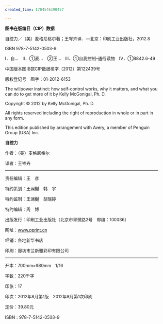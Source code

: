 ```yaml
---
created_time: 1704546390457

---
```

  

**图书在版编目（CIP）数据**

自控力／（美）麦格尼格尔著；王岑卉译．—北京：印刷工业出版社，2012.8

ISBN 978-7-5142-0503-9

Ⅰ．自…　Ⅱ．①麦…　②王…　Ⅲ．①自我控制–通俗读物　Ⅳ．①B842.6-49

中国版本图书馆CIP数据核字（2012）第122439号

版权登记号　图字：01-2012-6153

The willpower instinct: how self-control works, why it matters, and what you can do to get more of it by Kelly McGonigal, Ph. D.

Copyright © 2012 by Kelly McGonigal, Ph. D.

All rights reserved including the right of reproduction in whole or in part in any form.

This edition published by arrangement with Avery, a member of Penguin Group (USA) Inc.

**自控力**

作者：（美）麦格尼格尔

译者：王岑卉

---

责任编辑：王　彦

特约策划：王澜樾　韩　宇

特约监制：王澜樾　胡瑞婷

特约编辑：周　博

出版发行：印刷工业出版社（北京市翠微路2号　邮编：100036）

网址：www.pprint.cn

经销：各地新华书店

印刷：廊坊市兰新雅彩印有限公司

---

开本：700mm×980mm　1/16

字数：220千字

印张：17

印次：2012年8月第1版　2012年8月第1次印刷

定价：39.80元

ISBN：978-7-5142-0503-9